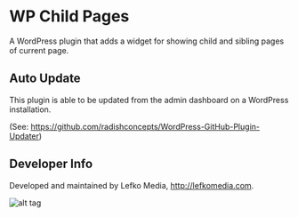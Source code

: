 # WP Child Pages
A WordPress plugin that adds a widget for showing child and sibling pages of current page.

## Auto Update
This plugin is able to be updated from the admin dashboard on a WordPress installation.

(See: https://github.com/radishconcepts/WordPress-GitHub-Plugin-Updater)

## Developer Info
Developed and maintained by Lefko Media, http://lefkomedia.com.

![alt tag](http://lefkomedia.com/wp-content/uploads/2014/05/logo-2203.png)
